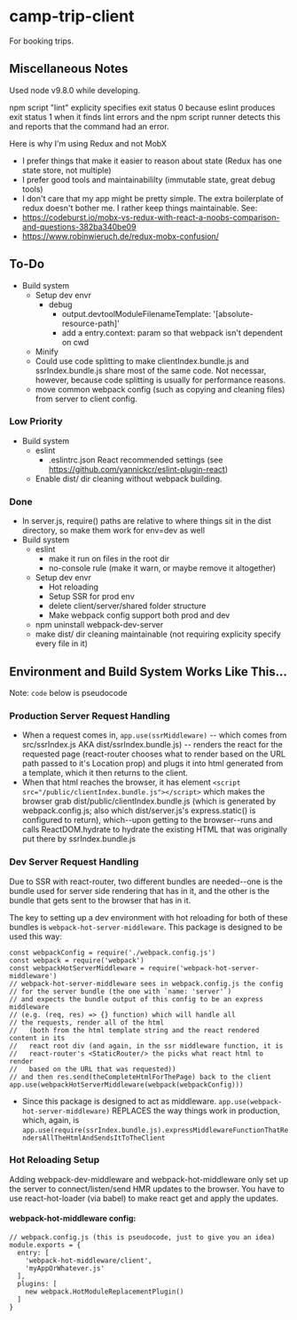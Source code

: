 # camp-trip-client

For booking trips.

## Miscellaneous Notes

Used node v9.8.0 while developing.

npm script "lint" explicity specifies exit status 0 because eslint produces exit status 1 when it finds lint errors and the npm script runner detects this and reports that the command had an error.

Here is why I'm using Redux and not MobX
- I prefer things that make it easier to reason about state (Redux has one state store, not multiple)
- I prefer good tools and maintainabililty (immutable state, great debug tools)
- I don't care that my app might be pretty simple.  The extra boilerplate of redux doesn't bother me.  I rather keep things maintainable.
See:
- https://codeburst.io/mobx-vs-redux-with-react-a-noobs-comparison-and-questions-382ba340be09
- https://www.robinwieruch.de/redux-mobx-confusion/

## To-Do

- Build system
  - Setup dev envr
    - debug
      - output.devtoolModuleFilenameTemplate: '[absolute-resource-path]'
      - add a entry.context: param so that webpack isn't dependent on cwd
  - Minify
  - Could use code splitting to make clientIndex.bundle.js and ssrIndex.bundle.js share most of the same code.  Not necessar, however, because code splitting is usually for performance reasons.
  - move common webpack config (such as copying and cleaning files) from server to client config.

### Low Priority

- Build system
  - eslint
    - .eslintrc.json React recommended settings (see https://github.com/yannickcr/eslint-plugin-react)
  - Enable dist/ dir cleaning without webpack building.

### Done

- In server.js, require() paths are relative to where things sit in the dist directory, so make them work for env=dev as well
- Build system
  - eslint
    - make it run on files in the root dir
    - no-console rule (make it warn, or maybe remove it altogether)
  - Setup dev envr
    - Hot reloading
    - Setup SSR for prod env
    - delete client/server/shared folder structure
    - Make webpack config support both prod and dev
  - npm uninstall webpack-dev-server
  - make dist/ dir cleaning maintainable (not requiring explicity specify every file in it)

## Environment and Build System Works Like This...

Note:  `code` below is pseudocode

### Production Server Request Handling

- When a request comes in, `app.use(ssrMiddleware)` -- which comes from src/ssrIndex.js AKA dist/ssrIndex.bundle.js) -- renders the react for the requested page (react-router chooses what to render based on the URL path passed to it's Location prop) and plugs it into html generated from a template, which it then returns to the client.
- When that html reaches the browser, it has element `<script src="/public/clientIndex.bundle.js"></script>` which makes the browser grab dist/public/clientIndex.bundle.js (which is generated by webpack.config.js; also which dist/server.js's express.static() is configured to return), which--upon getting to the browser--runs and calls ReactDOM.hydrate to hydrate the existing HTML that was originally put there by ssrIndex.bundle.js

### Dev Server Request Handling

Due to SSR with react-router, two different bundles are needed--one is the bundle used for server side rendering that has <StaticRouter/> in it, and the other is the bundle that gets sent to the browser that has <BrowserRouter/> in it.

The key to setting up a dev environment with hot reloading for both of these bundles is `webpack-hot-server-middleware`.  This package is designed to be used this way:

```
const webpackConfig = require('./webpack.config.js')
const webpack = require('webpack')
const webpackHotServerMiddleware = require('webpack-hot-server-middleware')
// webpack-hot-server-middleware sees in webpack.config.js the config
// for the server bundle (the one with `name: 'server'`)
// and expects the bundle output of this config to be an express middleware
// (e.g. (req, res) => {} function) which will handle all
// the requests, render all of the html
//   (both from the html template string and the react rendered content in its
//   react root div (and again, in the ssr middleware function, it is
//   react-router's <StaticRouter/> the picks what react html to render
//   based on the URL that was requested))
// and then res.send(theCompleteHtmlForThePage) back to the client
app.use(webpackHotServerMiddleware(webpack(webpackConfig)))
```
- Since this package is designed to act as middleware.  `app.use(webpack-hot-server-middleware)` REPLACES the way things work in production, which, again, is `app.use(require(ssrIndex.bundle.js).expressMiddlewareFunctionThatRendersAllTheHtmlAndSendsItToTheClient`

### Hot Reloading Setup

Adding webpack-dev-middleware and webpack-hot-middleware only set up the server to connect/listen/send HMR updates to the browser.  You have to use react-hot-loader (via babel) to make react get and apply the updates.

#### webpack-hot-middleware config:

```
// webpack.config.js (this is pseudocode, just to give you an idea)
module.exports = {
  entry: [
    'webpack-hot-middleware/client',
    'myAppOrWhatever.js'
  ],
  plugins: [
    new webpack.HotModuleReplacementPlugin()
  ]
}

```